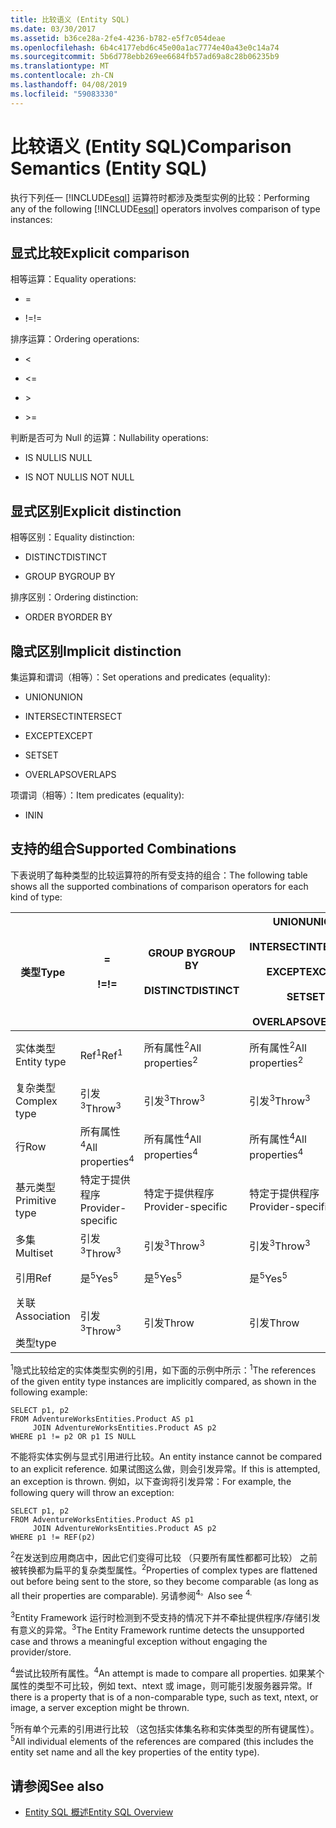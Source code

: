 ```yaml
---
title: 比较语义 (Entity SQL)
ms.date: 03/30/2017
ms.assetid: b36ce28a-2fe4-4236-b782-e5f7c054deae
ms.openlocfilehash: 6b4c4177ebd6c45e00a1ac7774e40a43e0c14a74
ms.sourcegitcommit: 5b6d778ebb269ee6684fb57ad69a8c28b06235b9
ms.translationtype: MT
ms.contentlocale: zh-CN
ms.lasthandoff: 04/08/2019
ms.locfileid: "59083330"
---
```

# <a name="comparison-semantics-entity-sql"></a><span data-ttu-id="048a0-102">比较语义 (Entity SQL)</span><span class="sxs-lookup"><span data-stu-id="048a0-102">Comparison Semantics (Entity SQL)</span></span>
<span data-ttu-id="048a0-103">执行下列任一 [!INCLUDE[esql](../../../../../../includes/esql-md.md)] 运算符时都涉及类型实例的比较：</span><span class="sxs-lookup"><span data-stu-id="048a0-103">Performing any of the following [!INCLUDE[esql](../../../../../../includes/esql-md.md)] operators involves comparison of type instances:</span></span>  
  
## <a name="explicit-comparison"></a><span data-ttu-id="048a0-104">显式比较</span><span class="sxs-lookup"><span data-stu-id="048a0-104">Explicit comparison</span></span>  
 <span data-ttu-id="048a0-105">相等运算：</span><span class="sxs-lookup"><span data-stu-id="048a0-105">Equality operations:</span></span>  
  
-   =  
  
-   <span data-ttu-id="048a0-106">!=</span><span class="sxs-lookup"><span data-stu-id="048a0-106">!=</span></span>  
  
 <span data-ttu-id="048a0-107">排序运算：</span><span class="sxs-lookup"><span data-stu-id="048a0-107">Ordering operations:</span></span>  
  
-   <  
  
-   \<=  
  
-   \>  
  
-   \>=  
  
 <span data-ttu-id="048a0-108">判断是否可为 Null 的运算：</span><span class="sxs-lookup"><span data-stu-id="048a0-108">Nullability operations:</span></span>  
  
-   <span data-ttu-id="048a0-109">IS NULL</span><span class="sxs-lookup"><span data-stu-id="048a0-109">IS NULL</span></span>  
  
-   <span data-ttu-id="048a0-110">IS NOT NULL</span><span class="sxs-lookup"><span data-stu-id="048a0-110">IS NOT NULL</span></span>  
  
## <a name="explicit-distinction"></a><span data-ttu-id="048a0-111">显式区别</span><span class="sxs-lookup"><span data-stu-id="048a0-111">Explicit distinction</span></span>  
 <span data-ttu-id="048a0-112">相等区别：</span><span class="sxs-lookup"><span data-stu-id="048a0-112">Equality distinction:</span></span>  
  
-   <span data-ttu-id="048a0-113">DISTINCT</span><span class="sxs-lookup"><span data-stu-id="048a0-113">DISTINCT</span></span>  
  
-   <span data-ttu-id="048a0-114">GROUP BY</span><span class="sxs-lookup"><span data-stu-id="048a0-114">GROUP BY</span></span>  
  
 <span data-ttu-id="048a0-115">排序区别：</span><span class="sxs-lookup"><span data-stu-id="048a0-115">Ordering distinction:</span></span>  
  
-   <span data-ttu-id="048a0-116">ORDER BY</span><span class="sxs-lookup"><span data-stu-id="048a0-116">ORDER BY</span></span>  
  
## <a name="implicit-distinction"></a><span data-ttu-id="048a0-117">隐式区别</span><span class="sxs-lookup"><span data-stu-id="048a0-117">Implicit distinction</span></span>  
 <span data-ttu-id="048a0-118">集运算和谓词（相等）：</span><span class="sxs-lookup"><span data-stu-id="048a0-118">Set operations and predicates (equality):</span></span>  
  
-   <span data-ttu-id="048a0-119">UNION</span><span class="sxs-lookup"><span data-stu-id="048a0-119">UNION</span></span>  
  
-   <span data-ttu-id="048a0-120">INTERSECT</span><span class="sxs-lookup"><span data-stu-id="048a0-120">INTERSECT</span></span>  
  
-   <span data-ttu-id="048a0-121">EXCEPT</span><span class="sxs-lookup"><span data-stu-id="048a0-121">EXCEPT</span></span>  
  
-   <span data-ttu-id="048a0-122">SET</span><span class="sxs-lookup"><span data-stu-id="048a0-122">SET</span></span>  
  
-   <span data-ttu-id="048a0-123">OVERLAPS</span><span class="sxs-lookup"><span data-stu-id="048a0-123">OVERLAPS</span></span>  
  
 <span data-ttu-id="048a0-124">项谓词（相等）：</span><span class="sxs-lookup"><span data-stu-id="048a0-124">Item predicates (equality):</span></span>  
  
-   <span data-ttu-id="048a0-125">IN</span><span class="sxs-lookup"><span data-stu-id="048a0-125">IN</span></span>  
  
## <a name="supported-combinations"></a><span data-ttu-id="048a0-126">支持的组合</span><span class="sxs-lookup"><span data-stu-id="048a0-126">Supported Combinations</span></span>  
 <span data-ttu-id="048a0-127">下表说明了每种类型的比较运算符的所有受支持的组合：</span><span class="sxs-lookup"><span data-stu-id="048a0-127">The following table shows all the supported combinations of comparison operators for each kind of type:</span></span>  
  
|**<span data-ttu-id="048a0-128">类型</span><span class="sxs-lookup"><span data-stu-id="048a0-128">Type</span></span>**|**=**<br /><br /> **<span data-ttu-id="048a0-129">!=</span><span class="sxs-lookup"><span data-stu-id="048a0-129">!=</span></span>**|**<span data-ttu-id="048a0-130">GROUP BY</span><span class="sxs-lookup"><span data-stu-id="048a0-130">GROUP BY</span></span>**<br /><br /> **<span data-ttu-id="048a0-131">DISTINCT</span><span class="sxs-lookup"><span data-stu-id="048a0-131">DISTINCT</span></span>**|**<span data-ttu-id="048a0-132">UNION</span><span class="sxs-lookup"><span data-stu-id="048a0-132">UNION</span></span>**<br /><br /> **<span data-ttu-id="048a0-133">INTERSECT</span><span class="sxs-lookup"><span data-stu-id="048a0-133">INTERSECT</span></span>**<br /><br /> **<span data-ttu-id="048a0-134">EXCEPT</span><span class="sxs-lookup"><span data-stu-id="048a0-134">EXCEPT</span></span>**<br /><br /> **<span data-ttu-id="048a0-135">SET</span><span class="sxs-lookup"><span data-stu-id="048a0-135">SET</span></span>**<br /><br /> **<span data-ttu-id="048a0-136">OVERLAPS</span><span class="sxs-lookup"><span data-stu-id="048a0-136">OVERLAPS</span></span>**|**<span data-ttu-id="048a0-137">IN</span><span class="sxs-lookup"><span data-stu-id="048a0-137">IN</span></span>**|**<span data-ttu-id="048a0-138"><   <=</span><span class="sxs-lookup"><span data-stu-id="048a0-138"><   <=</span></span>**<br /><br /> **<span data-ttu-id="048a0-139">>   >=</span><span class="sxs-lookup"><span data-stu-id="048a0-139">>   >=</span></span>**|**<span data-ttu-id="048a0-140">ORDER BY</span><span class="sxs-lookup"><span data-stu-id="048a0-140">ORDER BY</span></span>**|**<span data-ttu-id="048a0-141">IS NULL</span><span class="sxs-lookup"><span data-stu-id="048a0-141">IS NULL</span></span>**<br /><br /> **<span data-ttu-id="048a0-142">IS NOT NULL</span><span class="sxs-lookup"><span data-stu-id="048a0-142">IS NOT NULL</span></span>**|  
|-|-|-|-|-|-|-|-|  
|<span data-ttu-id="048a0-143">实体类型</span><span class="sxs-lookup"><span data-stu-id="048a0-143">Entity type</span></span>|<span data-ttu-id="048a0-144">Ref<sup>1</sup></span><span class="sxs-lookup"><span data-stu-id="048a0-144">Ref<sup>1</sup></span></span>|<span data-ttu-id="048a0-145">所有属性<sup>2</sup></span><span class="sxs-lookup"><span data-stu-id="048a0-145">All properties<sup>2</sup></span></span>|<span data-ttu-id="048a0-146">所有属性<sup>2</sup></span><span class="sxs-lookup"><span data-stu-id="048a0-146">All properties<sup>2</sup></span></span>|<span data-ttu-id="048a0-147">所有属性<sup>2</sup></span><span class="sxs-lookup"><span data-stu-id="048a0-147">All properties<sup>2</sup></span></span>|<span data-ttu-id="048a0-148">引发<sup>3</sup></span><span class="sxs-lookup"><span data-stu-id="048a0-148">Throw<sup>3</sup></span></span>|<span data-ttu-id="048a0-149">引发<sup>3</sup></span><span class="sxs-lookup"><span data-stu-id="048a0-149">Throw<sup>3</sup></span></span>|<span data-ttu-id="048a0-150">Ref<sup>1</sup></span><span class="sxs-lookup"><span data-stu-id="048a0-150">Ref<sup>1</sup></span></span>|  
|<span data-ttu-id="048a0-151">复杂类型</span><span class="sxs-lookup"><span data-stu-id="048a0-151">Complex type</span></span>|<span data-ttu-id="048a0-152">引发<sup>3</sup></span><span class="sxs-lookup"><span data-stu-id="048a0-152">Throw<sup>3</sup></span></span>|<span data-ttu-id="048a0-153">引发<sup>3</sup></span><span class="sxs-lookup"><span data-stu-id="048a0-153">Throw<sup>3</sup></span></span>|<span data-ttu-id="048a0-154">引发<sup>3</sup></span><span class="sxs-lookup"><span data-stu-id="048a0-154">Throw<sup>3</sup></span></span>|<span data-ttu-id="048a0-155">引发<sup>3</sup></span><span class="sxs-lookup"><span data-stu-id="048a0-155">Throw<sup>3</sup></span></span>|<span data-ttu-id="048a0-156">引发<sup>3</sup></span><span class="sxs-lookup"><span data-stu-id="048a0-156">Throw<sup>3</sup></span></span>|<span data-ttu-id="048a0-157">引发<sup>3</sup></span><span class="sxs-lookup"><span data-stu-id="048a0-157">Throw<sup>3</sup></span></span>|<span data-ttu-id="048a0-158">引发<sup>3</sup></span><span class="sxs-lookup"><span data-stu-id="048a0-158">Throw<sup>3</sup></span></span>|  
|<span data-ttu-id="048a0-159">行</span><span class="sxs-lookup"><span data-stu-id="048a0-159">Row</span></span>|<span data-ttu-id="048a0-160">所有属性<sup>4</sup></span><span class="sxs-lookup"><span data-stu-id="048a0-160">All properties<sup>4</sup></span></span>|<span data-ttu-id="048a0-161">所有属性<sup>4</sup></span><span class="sxs-lookup"><span data-stu-id="048a0-161">All properties<sup>4</sup></span></span>|<span data-ttu-id="048a0-162">所有属性<sup>4</sup></span><span class="sxs-lookup"><span data-stu-id="048a0-162">All properties<sup>4</sup></span></span>|<span data-ttu-id="048a0-163">引发<sup>3</sup></span><span class="sxs-lookup"><span data-stu-id="048a0-163">Throw<sup>3</sup></span></span>|<span data-ttu-id="048a0-164">引发<sup>3</sup></span><span class="sxs-lookup"><span data-stu-id="048a0-164">Throw<sup>3</sup></span></span>|<span data-ttu-id="048a0-165">所有属性<sup>4</sup></span><span class="sxs-lookup"><span data-stu-id="048a0-165">All properties<sup>4</sup></span></span>|<span data-ttu-id="048a0-166">引发<sup>3</sup></span><span class="sxs-lookup"><span data-stu-id="048a0-166">Throw<sup>3</sup></span></span>|  
|<span data-ttu-id="048a0-167">基元类型</span><span class="sxs-lookup"><span data-stu-id="048a0-167">Primitive type</span></span>|<span data-ttu-id="048a0-168">特定于提供程序</span><span class="sxs-lookup"><span data-stu-id="048a0-168">Provider-specific</span></span>|<span data-ttu-id="048a0-169">特定于提供程序</span><span class="sxs-lookup"><span data-stu-id="048a0-169">Provider-specific</span></span>|<span data-ttu-id="048a0-170">特定于提供程序</span><span class="sxs-lookup"><span data-stu-id="048a0-170">Provider-specific</span></span>|<span data-ttu-id="048a0-171">特定于提供程序</span><span class="sxs-lookup"><span data-stu-id="048a0-171">Provider-specific</span></span>|<span data-ttu-id="048a0-172">特定于提供程序</span><span class="sxs-lookup"><span data-stu-id="048a0-172">Provider-specific</span></span>|<span data-ttu-id="048a0-173">特定于提供程序</span><span class="sxs-lookup"><span data-stu-id="048a0-173">Provider-specific</span></span>|<span data-ttu-id="048a0-174">特定于提供程序</span><span class="sxs-lookup"><span data-stu-id="048a0-174">Provider-specific</span></span>|  
|<span data-ttu-id="048a0-175">多集</span><span class="sxs-lookup"><span data-stu-id="048a0-175">Multiset</span></span>|<span data-ttu-id="048a0-176">引发<sup>3</sup></span><span class="sxs-lookup"><span data-stu-id="048a0-176">Throw<sup>3</sup></span></span>|<span data-ttu-id="048a0-177">引发<sup>3</sup></span><span class="sxs-lookup"><span data-stu-id="048a0-177">Throw<sup>3</sup></span></span>|<span data-ttu-id="048a0-178">引发<sup>3</sup></span><span class="sxs-lookup"><span data-stu-id="048a0-178">Throw<sup>3</sup></span></span>|<span data-ttu-id="048a0-179">引发<sup>3</sup></span><span class="sxs-lookup"><span data-stu-id="048a0-179">Throw<sup>3</sup></span></span>|<span data-ttu-id="048a0-180">引发<sup>3</sup></span><span class="sxs-lookup"><span data-stu-id="048a0-180">Throw<sup>3</sup></span></span>|<span data-ttu-id="048a0-181">引发<sup>3</sup></span><span class="sxs-lookup"><span data-stu-id="048a0-181">Throw<sup>3</sup></span></span>|<span data-ttu-id="048a0-182">引发<sup>3</sup></span><span class="sxs-lookup"><span data-stu-id="048a0-182">Throw<sup>3</sup></span></span>|  
|<span data-ttu-id="048a0-183">引用</span><span class="sxs-lookup"><span data-stu-id="048a0-183">Ref</span></span>|<span data-ttu-id="048a0-184">是<sup>5</sup></span><span class="sxs-lookup"><span data-stu-id="048a0-184">Yes<sup>5</sup></span></span>|<span data-ttu-id="048a0-185">是<sup>5</sup></span><span class="sxs-lookup"><span data-stu-id="048a0-185">Yes<sup>5</sup></span></span>|<span data-ttu-id="048a0-186">是<sup>5</sup></span><span class="sxs-lookup"><span data-stu-id="048a0-186">Yes<sup>5</sup></span></span>|<span data-ttu-id="048a0-187">是<sup>5</sup></span><span class="sxs-lookup"><span data-stu-id="048a0-187">Yes<sup>5</sup></span></span>|<span data-ttu-id="048a0-188">引发</span><span class="sxs-lookup"><span data-stu-id="048a0-188">Throw</span></span>|<span data-ttu-id="048a0-189">引发</span><span class="sxs-lookup"><span data-stu-id="048a0-189">Throw</span></span>|<span data-ttu-id="048a0-190">是<sup>5</sup></span><span class="sxs-lookup"><span data-stu-id="048a0-190">Yes<sup>5</sup></span></span>|  
|<span data-ttu-id="048a0-191">关联</span><span class="sxs-lookup"><span data-stu-id="048a0-191">Association</span></span><br /><br /> <span data-ttu-id="048a0-192">类型</span><span class="sxs-lookup"><span data-stu-id="048a0-192">type</span></span>|<span data-ttu-id="048a0-193">引发<sup>3</sup></span><span class="sxs-lookup"><span data-stu-id="048a0-193">Throw<sup>3</sup></span></span>|<span data-ttu-id="048a0-194">引发</span><span class="sxs-lookup"><span data-stu-id="048a0-194">Throw</span></span>|<span data-ttu-id="048a0-195">引发</span><span class="sxs-lookup"><span data-stu-id="048a0-195">Throw</span></span>|<span data-ttu-id="048a0-196">引发</span><span class="sxs-lookup"><span data-stu-id="048a0-196">Throw</span></span>|<span data-ttu-id="048a0-197">引发<sup>3</sup></span><span class="sxs-lookup"><span data-stu-id="048a0-197">Throw<sup>3</sup></span></span>|<span data-ttu-id="048a0-198">引发<sup>3</sup></span><span class="sxs-lookup"><span data-stu-id="048a0-198">Throw<sup>3</sup></span></span>|<span data-ttu-id="048a0-199">引发<sup>3</sup></span><span class="sxs-lookup"><span data-stu-id="048a0-199">Throw<sup>3</sup></span></span>|  
  
 <span data-ttu-id="048a0-200"><sup>1</sup>隐式比较给定的实体类型实例的引用，如下面的示例中所示：</span><span class="sxs-lookup"><span data-stu-id="048a0-200"><sup>1</sup>The references of the given entity type instances are implicitly compared, as shown in the following example:</span></span>  
  
```  
SELECT p1, p2   
FROM AdventureWorksEntities.Product AS p1   
     JOIN AdventureWorksEntities.Product AS p2   
WHERE p1 != p2 OR p1 IS NULL  
```  
  
 <span data-ttu-id="048a0-201">不能将实体实例与显式引用进行比较。</span><span class="sxs-lookup"><span data-stu-id="048a0-201">An entity instance cannot be compared to an explicit reference.</span></span> <span data-ttu-id="048a0-202">如果试图这么做，则会引发异常。</span><span class="sxs-lookup"><span data-stu-id="048a0-202">If this is attempted, an exception is thrown.</span></span> <span data-ttu-id="048a0-203">例如，以下查询将引发异常：</span><span class="sxs-lookup"><span data-stu-id="048a0-203">For example, the following query will throw an exception:</span></span>  
  
```  
SELECT p1, p2   
FROM AdventureWorksEntities.Product AS p1   
     JOIN AdventureWorksEntities.Product AS p2   
WHERE p1 != REF(p2)  
```  
  
 <span data-ttu-id="048a0-204"><sup>2</sup>在发送到应用商店中，因此它们变得可比较 （只要所有属性都都可比较） 之前被转换都为扁平的复杂类型属性。</span><span class="sxs-lookup"><span data-stu-id="048a0-204"><sup>2</sup>Properties of complex types are flattened out before being sent to the store, so they become comparable (as long as all their properties are comparable).</span></span> <span data-ttu-id="048a0-205">另请参阅<sup>4。</sup></span><span class="sxs-lookup"><span data-stu-id="048a0-205">Also see <sup>4.</sup></span></span>  
  
 <span data-ttu-id="048a0-206"><sup>3</sup>Entity Framework 运行时检测到不受支持的情况下并不牵扯提供程序/存储引发有意义的异常。</span><span class="sxs-lookup"><span data-stu-id="048a0-206"><sup>3</sup>The Entity Framework runtime detects the unsupported case and throws a meaningful exception without engaging the provider/store.</span></span>  
  
 <span data-ttu-id="048a0-207"><sup>4</sup>尝试比较所有属性。</span><span class="sxs-lookup"><span data-stu-id="048a0-207"><sup>4</sup>An attempt is made to compare all properties.</span></span> <span data-ttu-id="048a0-208">如果某个属性的类型不可比较，例如 text、ntext 或 image，则可能引发服务器异常。</span><span class="sxs-lookup"><span data-stu-id="048a0-208">If there is a property that is of a non-comparable type, such as text, ntext, or image, a server exception might be thrown.</span></span>  
  
 <span data-ttu-id="048a0-209"><sup>5</sup>所有单个元素的引用进行比较 （这包括实体集名称和实体类型的所有键属性）。</span><span class="sxs-lookup"><span data-stu-id="048a0-209"><sup>5</sup>All individual elements of the references are compared (this includes the entity set name and all the key properties of the entity type).</span></span>  
  
## <a name="see-also"></a><span data-ttu-id="048a0-210">请参阅</span><span class="sxs-lookup"><span data-stu-id="048a0-210">See also</span></span>

- [<span data-ttu-id="048a0-211">Entity SQL 概述</span><span class="sxs-lookup"><span data-stu-id="048a0-211">Entity SQL Overview</span></span>](../../../../../../docs/framework/data/adonet/ef/language-reference/entity-sql-overview.md)
